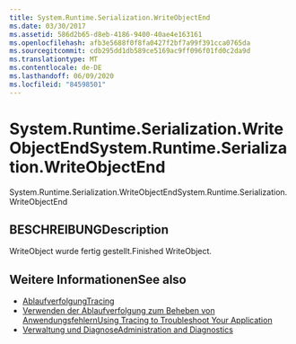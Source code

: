```yaml
---
title: System.Runtime.Serialization.WriteObjectEnd
ms.date: 03/30/2017
ms.assetid: 586d2b65-d8eb-4186-9400-40ae4e163161
ms.openlocfilehash: afb3e5688f0f8fa0427f2bf7a99f391cca0765da
ms.sourcegitcommit: cdb295dd1db589ce5169ac9ff096f01fd0c2da9d
ms.translationtype: MT
ms.contentlocale: de-DE
ms.lasthandoff: 06/09/2020
ms.locfileid: "84598501"
---
```

# <a name="systemruntimeserializationwriteobjectend"></a><span data-ttu-id="ec1ab-102">System.Runtime.Serialization.WriteObjectEnd</span><span class="sxs-lookup"><span data-stu-id="ec1ab-102">System.Runtime.Serialization.WriteObjectEnd</span></span>
<span data-ttu-id="ec1ab-103">System.Runtime.Serialization.WriteObjectEnd</span><span class="sxs-lookup"><span data-stu-id="ec1ab-103">System.Runtime.Serialization.WriteObjectEnd</span></span>  
  
## <a name="description"></a><span data-ttu-id="ec1ab-104">BESCHREIBUNG</span><span class="sxs-lookup"><span data-stu-id="ec1ab-104">Description</span></span>  
 <span data-ttu-id="ec1ab-105">WriteObject wurde fertig gestellt.</span><span class="sxs-lookup"><span data-stu-id="ec1ab-105">Finished WriteObject.</span></span>  
  
## <a name="see-also"></a><span data-ttu-id="ec1ab-106">Weitere Informationen</span><span class="sxs-lookup"><span data-stu-id="ec1ab-106">See also</span></span>

- [<span data-ttu-id="ec1ab-107">Ablaufverfolgung</span><span class="sxs-lookup"><span data-stu-id="ec1ab-107">Tracing</span></span>](index.md)
- [<span data-ttu-id="ec1ab-108">Verwenden der Ablaufverfolgung zum Beheben von Anwendungsfehlern</span><span class="sxs-lookup"><span data-stu-id="ec1ab-108">Using Tracing to Troubleshoot Your Application</span></span>](using-tracing-to-troubleshoot-your-application.md)
- [<span data-ttu-id="ec1ab-109">Verwaltung und Diagnose</span><span class="sxs-lookup"><span data-stu-id="ec1ab-109">Administration and Diagnostics</span></span>](../index.md)
